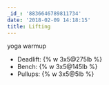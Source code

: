 ```yaml
---
_id_: '8836646789811734'
date: '2018-02-09 14:18:15'
title: Lifting
---
```


yoga warmup

- Deadlift: {% w 3x5@275lb %}
- Bench: {% w 3x5@145lb %}
- Pullups: {% w 3x5@5lb %}
